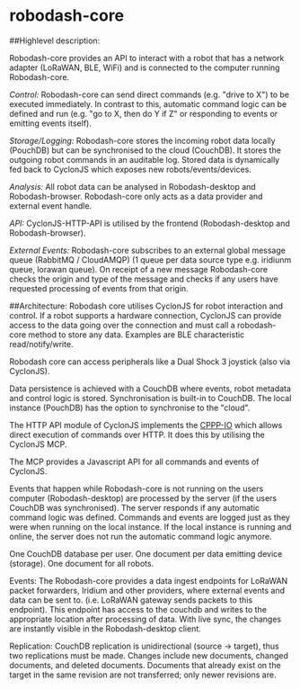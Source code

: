 # robodash-core

##Highlevel description:

Robodash-core provides an API to interact with a robot that has a network adapter (LoRaWAN, BLE, WiFi) and is connected to the computer running Robodash-core. 

*Control:*
Robodash-core can send direct commands (e.g. "drive to X") to be executed immediately. In contrast to this, automatic command logic can be defined and run (e.g. "go to X, then do Y if Z" or responding to events or emitting events itself).

*Storage/Logging:*
Robodash-core stores the incoming robot data locally (PouchDB) but can be synchronised to the cloud (CouchDB). It stores the outgoing robot commands in an auditable log. Stored data is dynamically fed back to CyclonJS which exposes new robots/events/devices.

*Analysis:*
All robot data can be analysed in Robodash-desktop and Robodash-browser. Robodash-core only acts as a data provider and external event handle.

*API:*
CyclonJS-HTTP-API is utilised by the frontend (Robodash-desktop and Robodash-browser).

*External Events:*
Robodash-core subscribes to an external global message queue (RabbitMQ / CloudAMQP) (1 queue per data source type e.g. iridiunm queue, lorawan queue). On receipt of a new message Robodash-core checks the origin and type of the message and checks if any users have requested processing of events from that origin.





##Architecture:
Robodash core utilises CyclonJS for robot interaction and control. If a robot supports a hardware connection, CyclonJS can provide access to the data going over the connection and must call a robodash-core method to store any data. Examples are BLE characteristic read/notify/write.

Robodash core can access peripherals like a Dual Shock 3 joystick (also via CyclonJS). 

Data persistence is achieved with a CouchDB where events, robot metadata and control logic is stored. Synchronisation is built-in to CouchDB. The local instance (PouchDB) has the option to synchronise to the "cloud".

The HTTP API module of CyclonJS implements the [CPPP-IO](https://github.com/hybridgroup/cppp-io)  which allows direct execution of commands over HTTP. It does this by utilising the CyclonJS MCP.

The MCP provides a Javascript API for all commands and events of CyclonJS.

Events that happen while Robodash-core is not running on the users computer (Robodash-desktop) are processed by the server (if the users CouchDB was synchronised). The server responds if any automatic command logic was defined. Commands and events are logged just as they were when running on the local instance. If the local instance is running and online, the server does not run the automatic command logic anymore.

One CouchDB database per user. One document per data emitting device (storage). One document for all robots.

Events: The Robodash-core provides a data ingest endpoints for LoRaWAN packet forwarders, Iridium and other providers, where external events and data can be sent to. (i.e. LoRaWAN gateway sends packets to this endpoint). This endpoint has access to the couchdb and writes to the appropriate location after processing of data. With live sync, the changes are instantly visible in the Robodash-desktop client.

Replication: CouchDB replication is unidirectional (source -> target), thus two replications must be made. Changes include new documents, changed documents, and deleted documents. Documents that already exist on the target in the same revision are not transferred; only newer revisions are. 



